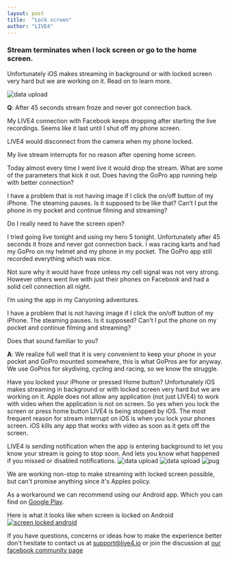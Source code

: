 ```yaml
---
layout: post
title:  "Lock screen"
author: "LIVE4"
---
```


### Stream terminates when I lock screen or go to the home screen.

Unfortunately iOS makes streaming in background or with locked screen very hard but we are working on it. Read on to learn more.

![data upload](/assets/ios_dont_lock_screen.jpg)

**Q**: After 45 seconds stream froze and never got connection back. 

My LIVE4 connection with Facebook keeps dropping after starting the live recordings. Seems like it last until I shut off my phone screen. 

LIVE4 would disconnect from the camera when my phone locked.

My live stream interrupts for no reason after opening home screen.

Today almost every time I went live it would drop the stream. What are some of the parameters that kick it out. Does having the GoPro app running help with better connection?

I have a problem that is not having image if I click the on/off button of my iPhone. The steaming pauses. Is it supposed to be like that? Can’t I put the phone in my pocket and continue filming and streaming? 

Do I really need to have the screen open?

I tried going live tonight and using my hero 5 tonight. Unfortunately after 45 seconds it froze and never got connection back. I was racing karts and had my GoPro on my helmet and my phone in my pocket. The GoPro app still recorded everything which was nice. 

Not sure why it would have froze unless my cell signal was not very strong. However others went live with just their phones on Facebook and had a solid cell connection all night. 

I’m using the app in my Canyoning adventures.

I have a problem that is not having image if I click the on/off button of my iPhone. The steaming pauses. Is it supposed? Can’t I put the phone on my pocket and continue filming and streaming?

Does that sound familiar to you?
 
**A**: We realize full well that it is very convenient to keep your phone in your pocket and GoPro mounted somewhere, this is what GoPros are for anyway. 
We use GoPros for skydiving, cycling and racing, so we know the struggle.

Have you locked your iPhone or pressed Home button? Unfortunately iOS makes streaming in background or with locked screen very hard but we are working on it.
Apple does not allow any application (not just LIVE4) to work with video when the application is not on screen. 
So yes when you lock the screen or press home button LIVE4 is being stopped by iOS.
The most frequent reason for stream interrupt on iOS is when you lock your phones screen.
iOS kills any app that works with video as soon as it gets off the screen.

LIVE4 is sending notification when the app is entering background to let you know your stream is going to stop soon. And lets you know what happened if you missed or disabled notifications.
![data upload](/assets/ios_lock_screen1_framed.jpg)
![data upload](/assets/ios_lock_screen2_framed.jpg)
![pug](/assets/ios-lockscreen-pug-framed.jpg)


We are working non-stop to make streaming with locked screen possible, but can't promise anything since it's Apples policy.

As a workaround we can recommend using our Android app. Which you can find on [Google Play](https://play.google.com/store/apps/details?id=com.vg.goprolive&referrer=utm_source%3Dlive4_web%26utm_medium%3Dblog_ioslock%26utm_term%3Dcampaign1%26utm_content%3Dblog_ioslock_link%26utm_campaign%3Dblog_campaign). 

Here is what it looks like when screen is locked on Android
[![screen locked android](/assets/android_lock_screen1_framed.jpg)](https://play.google.com/store/apps/details?id=com.vg.goprolive&referrer=utm_source%3Dlive4_web%26utm_medium%3Dblog_ioslock%26utm_term%3Dcampaign1%26utm_content%3Dblog_ioslock_link%26utm_campaign%3Dblog_campaign)

If you have questions, concerns or ideas how to make the experience better don't hesitate to contact us at [support@live4.io](mailto:support@live4.io) or join the discussion at [our facebook community page](https://facebook.com/LIVE4GoPro/)

